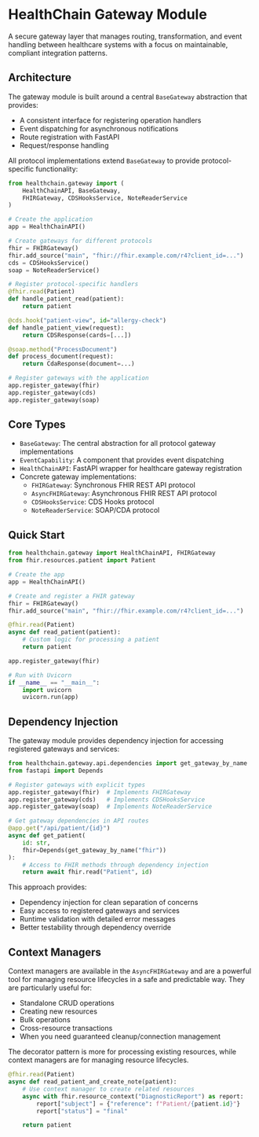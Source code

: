 # HealthChain Gateway Module

A secure gateway layer that manages routing, transformation, and event handling between healthcare systems with a focus on maintainable, compliant integration patterns.

## Architecture

The gateway module is built around a central `BaseGateway` abstraction that provides:

- A consistent interface for registering operation handlers
- Event dispatching for asynchronous notifications
- Route registration with FastAPI
- Request/response handling

All protocol implementations extend `BaseGateway` to provide protocol-specific functionality:

```python
from healthchain.gateway import (
    HealthChainAPI, BaseGateway,
    FHIRGateway, CDSHooksService, NoteReaderService
)

# Create the application
app = HealthChainAPI()

# Create gateways for different protocols
fhir = FHIRGateway()
fhir.add_source("main", "fhir://fhir.example.com/r4?client_id=...")
cds = CDSHooksService()
soap = NoteReaderService()

# Register protocol-specific handlers
@fhir.read(Patient)
def handle_patient_read(patient):
    return patient

@cds.hook("patient-view", id="allergy-check")
def handle_patient_view(request):
    return CDSResponse(cards=[...])

@soap.method("ProcessDocument")
def process_document(request):
    return CdaResponse(document=...)

# Register gateways with the application
app.register_gateway(fhir)
app.register_gateway(cds)
app.register_gateway(soap)
```

## Core Types

- `BaseGateway`: The central abstraction for all protocol gateway implementations
- `EventCapability`: A component that provides event dispatching
- `HealthChainAPI`: FastAPI wrapper for healthcare gateway registration
- Concrete gateway implementations:
  - `FHIRGateway`: Synchronous FHIR REST API protocol
  - `AsyncFHIRGateway`: Asynchronous FHIR REST API protocol
  - `CDSHooksService`: CDS Hooks protocol
  - `NoteReaderService`: SOAP/CDA protocol

## Quick Start

```python
from healthchain.gateway import HealthChainAPI, FHIRGateway
from fhir.resources.patient import Patient

# Create the app
app = HealthChainAPI()

# Create and register a FHIR gateway
fhir = FHIRGateway()
fhir.add_source("main", "fhir://fhir.example.com/r4?client_id=...")

@fhir.read(Patient)
async def read_patient(patient):
    # Custom logic for processing a patient
    return patient

app.register_gateway(fhir)

# Run with Uvicorn
if __name__ == "__main__":
    import uvicorn
    uvicorn.run(app)
```

## Dependency Injection

The gateway module provides dependency injection for accessing registered gateways and services:

```python
from healthchain.gateway.api.dependencies import get_gateway_by_name
from fastapi import Depends

# Register gateways with explicit types
app.register_gateway(fhir)  # Implements FHIRGateway
app.register_gateway(cds)   # Implements CDSHooksService
app.register_gateway(soap)  # Implements NoteReaderService

# Get gateway dependencies in API routes
@app.get("/api/patient/{id}")
async def get_patient(
    id: str,
    fhir=Depends(get_gateway_by_name("fhir"))
):
    # Access to FHIR methods through dependency injection
    return await fhir.read("Patient", id)
```

This approach provides:
- Dependency injection for clean separation of concerns
- Easy access to registered gateways and services
- Runtime validation with detailed error messages
- Better testability through dependency override

## Context Managers

Context managers are available in the `AsyncFHIRGateway` and are a powerful tool for managing resource lifecycles in a safe and predictable way. They are particularly useful for:

- Standalone CRUD operations
- Creating new resources
- Bulk operations
- Cross-resource transactions
- When you need guaranteed cleanup/connection management

The decorator pattern is more for processing existing resources, while context managers are for managing resource lifecycles.

```python
@fhir.read(Patient)
async def read_patient_and_create_note(patient):
    # Use context manager to create related resources
    async with fhir.resource_context("DiagnosticReport") as report:
        report["subject"] = {"reference": f"Patient/{patient.id}"}
        report["status"] = "final"

    return patient
```
